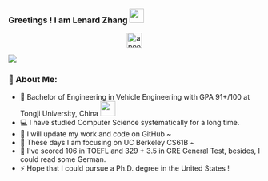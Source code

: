 ### Greetings ! I am Lenard Zhang <img src="https://github.com/TheDudeThatCode/TheDudeThatCode/blob/master/Assets/Hi.gif" width="29px">
<p align="center">
<a href="https://linkedin.com/in/zichen-zhang" target="blank"><img align="center" src="https://cdn.jsdelivr.net/npm/simple-icons@3.0.1/icons/linkedin.svg" alt="apoorvtyagi" height="30" width="30" /></a>
</p>

![](https://camo.githubusercontent.com/992babdffd8c74a1502de375fbdf7e4d54773242/68747470733a2f2f6d656469612e67697068792e636f6d2f6d656469612f53576f536b4e36447854737a71494b4571762f67697068792e676966)

### 🤵 About Me:
- 🏦 Bachelor of Engineering in Vehicle Engineering with GPA 91+/100 at Tongji University, China 
      <img src="https://media.giphy.com/media/WUlplcMpOCEmTGBtBW/giphy.gif" width="30">
- 💻 I have studied Computer Science systematically for a long time.
- 🌱 I will update my work and code on GitHub ~
- 📝 These days I am focusing on UC Berkeley CS61B ~
- 💬 I've scored 106 in TOEFL and 329 + 3.5 in GRE General Test, besides, I could read some German.
- ⚡ Hope that I could pursue a Ph.D. degree in the United States !
